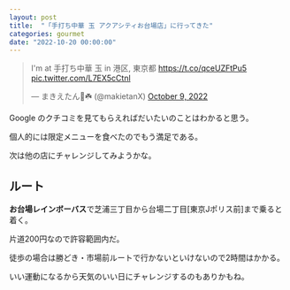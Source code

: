 ```yaml
---
layout: post
title:  "「手打ち中華 玉 アクアシティお台場店」に行ってきた"
categories: gourmet
date: "2022-10-20 00:00:00"
---
```


<blockquote class="twitter-tweet tw-align-center"><p lang="ja" dir="ltr">I&#39;m at 手打ち中華 玉 in 港区, 東京都 <a href="https://t.co/qceUZFtPu5">https://t.co/qceUZFtPu5</a> <a href="https://t.co/L7EX5cCtnl">pic.twitter.com/L7EX5cCtnl</a></p>&mdash; まきえたん🥦☘️ (@makietanX) <a href="https://twitter.com/makietanX/status/1579028838419689474?ref_src=twsrc%5Etfw">October 9, 2022</a></blockquote> <script async src="https://platform.twitter.com/widgets.js" charset="utf-8"></script>

Google のクチコミを見てもらえればだいたいのことはわかると思う。

個人的には限定メニューを食べたのでもう満足である。

次は他の店にチャレンジしてみようかな。

## ルート

**お台場レインボーバス**で芝浦三丁目から台場二丁目[東京Jポリス前]まで乗ると着く。

片道200円なので許容範囲内だ。

徒歩の場合は勝どき・市場前ルートで行かないといけないので2時間はかかる。

いい運動になるから天気のいい日にチャレンジするのもありかもね。
